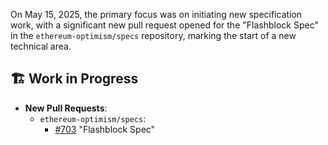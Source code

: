 On May 15, 2025, the primary focus was on initiating new specification work, with a significant new pull request opened for the "Flashblock Spec" in the `ethereum-optimism/specs` repository, marking the start of a new technical area.

## 🏗️ Work in Progress
- **New Pull Requests**:
  - `ethereum-optimism/specs`:
    - [#703](https://github.com/ethereum-optimism/specs/pull/703) "Flashblock Spec"